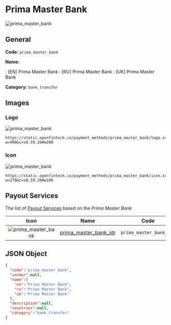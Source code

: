 
# Prima Master Bank 
![prima_master_bank](https://static.openfintech.io/payment_methods/prima_master_bank/logo.svg?w=400&c=v0.59.26#w200)  

## General 
**Code:** `prima_master_bank` 
 
**Name:** 
 
:	[EN] Prima Master Bank 
:	[RU] Prima Master Bank 
:	[UK] Prima Master Bank 
 
**Category:** `bank_transfer` 
 

## Images 

### Logo 
![prima_master_bank](https://static.openfintech.io/payment_methods/prima_master_bank/logo.svg?w=400&c=v0.59.26#w200)  

```
https://static.openfintech.io/payment_methods/prima_master_bank/logo.svg?w=400&c=v0.59.26#w200
```  

### Icon 
![prima_master_bank](https://static.openfintech.io/payment_methods/prima_master_bank/icon.svg?w=278&c=v0.59.26#w100)  

```
https://static.openfintech.io/payment_methods/prima_master_bank/icon.svg?w=278&c=v0.59.26#w100
```  

## Payout Services 
 
The list of [Payout Services](/payout-services/) based on the _Prima Master Bank_ 

|Icon|Name|Code| 
|:---:|:---:|:---:| 
|![prima_master_bank](https://static.openfintech.io/payout_methods/prima_master_bank/icon.svg?w=278&c=v0.59.26#w40) |[prima_master_bank_idr](/payout-services/prima_master_bank_idr/)|`prima_master_bank_idr`| 
 

## JSON Object 

```json
{
  "code":"prima_master_bank",
  "vendor":null,
  "name":{
    "en":"Prima Master Bank",
    "ru":"Prima Master Bank",
    "uk":"Prima Master Bank"
  },
  "description":null,
  "countries":null,
  "category":"bank_transfer"
}
```  
